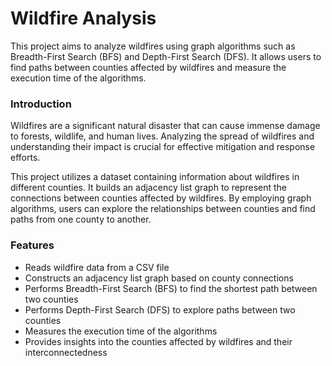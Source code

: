 # Wildfire Analysis
This project aims to analyze wildfires using graph algorithms such as Breadth-First Search (BFS) and Depth-First Search (DFS). It allows users to find paths between counties affected by wildfires and measure the execution time of the algorithms.

### Introduction
Wildfires are a significant natural disaster that can cause immense damage to forests, wildlife, and human lives. Analyzing the spread of wildfires and understanding their impact is crucial for effective mitigation and response efforts.

This project utilizes a dataset containing information about wildfires in different counties. It builds an adjacency list graph to represent the connections between counties affected by wildfires. By employing graph algorithms, users can explore the relationships between counties and find paths from one county to another.

### Features
- Reads wildfire data from a CSV file
- Constructs an adjacency list graph based on county connections
- Performs Breadth-First Search (BFS) to find the shortest path between two counties
- Performs Depth-First Search (DFS) to explore paths between two counties
- Measures the execution time of the algorithms
- Provides insights into the counties affected by wildfires and their interconnectedness
